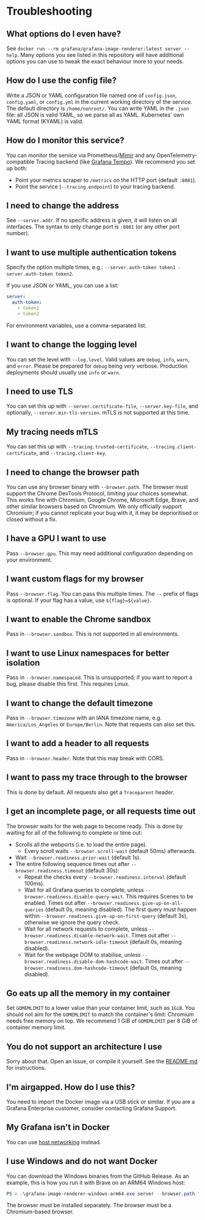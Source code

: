# Troubleshooting

## What options do I even have?

See `docker run --rm grafana/grafana-image-renderer:latest server --help`.
Many options you see listed in this repository will have additional options you can use to tweak the exact behaviour more to your needs.

## How do I use the config file?

Write a JSON or YAML configuration file named one of `config.json`, `config.yaml`, or `config.yml` in the current working directory of the service.
The default directory is `/home/nonroot/`.
You can write YAML in the `.json` file: all JSON is valid YAML, so we parse all as YAML.
Kubernetes' own YAML format (KYAML) is valid.

## How do I monitor this service?

You can monitor the service via Prometheus/[Mimir](https://grafana.com/oss/mimir) and any OpenTelemetry-compatible Tracing backend (like [Grafana Tempo](https://grafana.com/oss/tempo)).
We recommend you set up both:

- Point your metrics scraper to `/metrics` on the HTTP port (default `:8081`).
- Point the service (`--tracing.endpoint`) to your tracing backend.

## I need to change the address

See `--server.addr`. If no specific address is given, it will listen on all interfaces.
The syntax to only change port is `:8081` (or any other port number).

## I want to use multiple authentication tokens

Specify the option multiple times, e.g.: `--server.auth-token token1 -server.auth-token token2`.

If you use JSON or YAML, you can use a list:

```yaml
server:
  auth-token:
    - token1
    - token2
```

For environment variables, use a comma-separated list.

## I want to change the logging level

You can set the level with `--log.level`. Valid values are `debug`, `info`, `warn`, and `error`.
Please be prepared for `debug` being _very_ verbose.
Production deployments should usually use `info` or `warn`.

## I need to use TLS

You can set this up with `--server.certificate-file`, `--server.key-file`, and optionally, `--server.min-tls-version`.
mTLS is not supported at this time.

## My tracing needs mTLS

You can set this up with `--tracing.trusted-certificate`, `--tracing.client-certificate`, and `--tracing.client-key`.

## I need to change the browser path

You can use any browser binary with `--browser.path`.
The browser must support the Chrome DevTools Protocol, limiting your choices somewhat.
This works fine with Chromium, Google Chrome, Microsoft Edge, Brave, and other similar browsers based on Chromium.
We only officially support Chromium; if you cannot replicate your bug with it, it may be deprioritised or closed without a fix.

## I have a GPU I want to use

Pass `--browser.gpu`. This may need additional configuration depending on your environment.

## I want custom flags for my browser

Pass `--browser.flag`.
You can pass this multiple times.
The `--` prefix of flags is optional.
If your flag has a value, use `${flag}=${value}`.

## I want to enable the Chrome sandbox

Pass in `--browser.sandbox`.
This is not supported in all environments.

## I want to use Linux namespaces for better isolation

Pass in `--browser.namespaced`.
This is unsupported; if you want to report a bug, please disable this first.
This requires Linux.

## I want to change the default timezone

Pass in `--browser.timezone` with an IANA timezone name, e.g. `America/Los_Angeles` or `Europe/Berlin`.
Note that requests can also set this.

## I want to add a header to all requests

Pass in `--browser.header`.
Note that this may break with CORS.

## I want to pass my trace through to the browser

This is done by default.
All requests also get a `Traceparent` header.

## I get an incomplete page, or all requests time out

The browser waits for the web page to become ready.
This is done by waiting for all of the following to complete or time out:

- Scrolls all the webports (i.e. to load the entire page).
  - Every scroll waits `--browser.scroll-wait` (default 50ms) afterwards.
- Wait `--browser.readiness.prior-wait` (default 1s).
- The entire following sequence times out after `--browser.readiness.timeout` (default 30s):
  - Repeat the checks every `--browser.readiness.interval` (default 100ms).
  - Wait for all Grafana queries to complete, unless `--browser.readiness.disable-query-wait`. This requires Scenes to be enabled.
    Times out after `--browser.readiness.give-up-on-all-queries` (default 0s, meaning disabled).
    The first query must happen within `--browser.readiness.give-up-on-first-query` (default 3s), otherwise we ignore the query check.
  - Wait for all network requests to complete, unless `--browser.readiness.disable-network-wait`.
    Times out after `--browser.readiness.network-idle-timeout` (default 0s, meaning disabled).
  - Wait for the webpage DOM to stabilise, unless `--browser.readiness.disable-dom-hashcode-wait`.
    Times out after `--browser.readiness.dom-hashcode-timeout` (default 0s, meaning disabled).

## Go eats up all the memory in my container

Set `GOMEMLIMIT` to a lower value than your container limit, such as `1GiB`.
You should not aim for the `GOMEMLIMIT` to match the container's limit: Chromium needs free memory on top.
We recommend 1 GiB of `GOMEMLIMIT` per 8 GiB of container memory limit.

## You do not support an architecture I use

Sorry about that. Open an issue, or compile it yourself.
See the [README.md](./README.md) for instructions.

## I'm airgapped. How do I use this?

You need to import the Docker image via a USB stick or similar.
If you are a Grafana Enterprise customer, consider contacting Grafana Support.

## My Grafana isn't in Docker

You can use [host networking](https://docs.docker.com/engine/network/tutorials/host/) instead.

## I use Windows and do not want Docker

You can download the Windows binaries from the GitHub Release.
As an example, this is how you run it with Brave on an ARM64 Windows host:

```powershell
PS > .\grafana-image-renderer-windows-arm64.exe server --browser.path "C:\Program Files\BraveSoftware\Brave-Browser\Application\brave.exe"
```

The browser must be installed separately.
The browser must be a Chromium-based browser.
